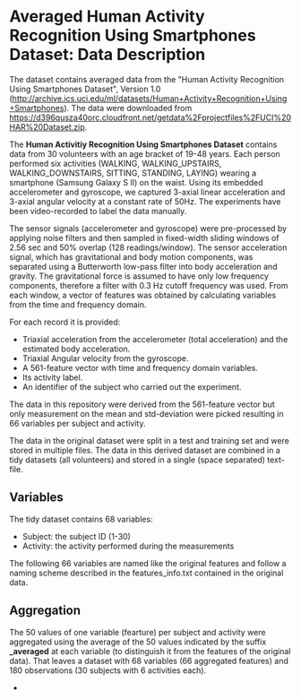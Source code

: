 # Averaged Human Activity Recognition Using Smartphones Dataset: Data Description

The dataset contains averaged data from the "Human Activity Recognition Using Smartphones Dataset", Version 1.0 (http://archive.ics.uci.edu/ml/datasets/Human+Activity+Recognition+Using+Smartphones). The data were downloaded from 
https://d396qusza40orc.cloudfront.net/getdata%2Fprojectfiles%2FUCI%20HAR%20Dataset.zip.

The **Human Activitiy Recognition Using Smartphones Dataset** contains data from 30 volunteers with an age bracket of 19-48 years. 
Each person performed six activities (WALKING, WALKING_UPSTAIRS, WALKING_DOWNSTAIRS, SITTING, STANDING, LAYING) wearing a smartphone (Samsung Galaxy S II) on the waist. Using its embedded accelerometer and gyroscope, we captured 3-axial linear acceleration and 3-axial angular velocity at a constant rate of 50Hz. The experiments have been video-recorded to label the data manually. 

The sensor signals (accelerometer and gyroscope) were pre-processed by applying noise filters and then sampled in fixed-width sliding windows of 2.56 sec and 50% overlap (128 readings/window). The sensor acceleration signal, which has gravitational and body motion components, was separated using a Butterworth low-pass filter into body acceleration and gravity. The gravitational force is assumed to have only low frequency components, therefore a filter with 0.3 Hz cutoff frequency was used. From each window, a vector of features was obtained by calculating variables from the time and frequency domain.

For each record it is provided:

- Triaxial acceleration from the accelerometer (total acceleration) and the estimated body acceleration.
- Triaxial Angular velocity from the gyroscope. 
- A 561-feature vector with time and frequency domain variables. 
- Its activity label. 
- An identifier of the subject who carried out the experiment.

The data in this repository were derived from the 561-feature vector but only measurement on the mean and std-deviation were picked resulting in 66 variables per subject and activity.

The data in the original dataset were split in a test and training set and were stored in multiple files.  The  data in this derived dataset are combined in a tidy datasets (all volunteers) and stored in a single (space separated) text-file.

## Variables

The tidy dataset contains 68 variables:

- Subject: the subject ID (1-30)
- Activity: the activity performed during the measurements

The following 66 variables are named like the original features and follow a naming scheme described in the features_info.txt contained in the original data.

## Aggregation

The 50 values of one variable (fearture) per subject and activity were aggregated using the average of the 50 values indicated by the suffix **_averaged** at each variable (to distinguish it from the features of the original data). That leaves a dataset with 68 variables (66 aggregated features) and 180  observations (30 subjects with 6 activities each).


- 